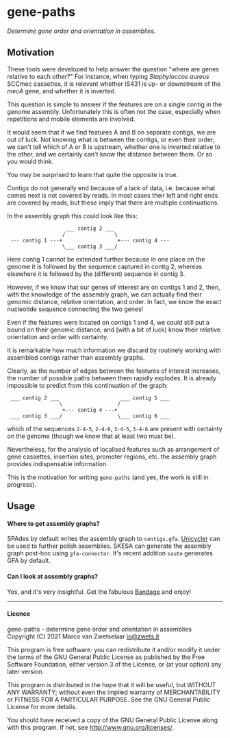 # gene-paths

_Determine gene order and orientation in assemblies._


## Motivation

These tools  were developed to help answer the question "where are genes
relative to each other?"  For instance, when typing _Staphyloccos aureus_
SCCmec cassettes, it is relevant whether IS431 is up- or downstream of the
_mecA_ gene, and whether it is inverted.

This question is simple to answer if the features are on a single contig in
the genome assembly.  Unfortunately this is often not the case, especially
when repetitions and mobile elements are involved.

It would seem that if we find features A and B on separate contigs, we are
out of luck.  Not knowing what is between the contigs, or even their order,
we can't tell which of A or B is upstream, whether one is inverted relative
to the other, and we certainly can't know the distance between them.  Or so
you would think.

You may be surprised to learn that quite the opposite is true.

Contigs do not generally end because of a lack of data, i.e. because what
comes next is not covered by reads.  In most cases their left and right ends
are covered by reads, but these imply that there are multiple continuations.

In the assembly graph this could look like this:

                       ___ contig 2 ___                
                      /                \                
     --- contig 1 ---+                  +--- contig 4 ---
                      \___ contig 3 ___/

Here contig 1 cannot be extended further because in one place on the genome
it is followed by the sequence captured in contig 2, whereas elsewhere it is
followed by the (different) sequence in contig 3.

However, if we know that our genes of interest are on contigs 1 and 2, then,
with the knowledge of the assembly graph, we can actually find their genomic
distance, relative orientation, and order.  In fact, we know the exact
nucleotide sequence connecting the two genes!

Even if the features were located on contigs 1 and 4, we could still put a
bound on their genomic distance, and (with a bit of luck) know their relative
orientation and order with certainty.

It is remarkable how much information we discard by routinely working with
assembled contigs rather than assembly graphs.

Clearly, as the number of edges between the features of interest increases,
the number of possible paths between them rapidly explodes.  It is already
impossible to predict from this continuation of the graph:

     ___ contig 2 ___                    ___ contig 5 ___
                     \                  /
                      +--- contig 4 ---+
     ___ contig 3 ___/                  \___ contig 6 ___

which of the sequences `2-4-5`, `2-4-6`, `3-4-5`, `3-4-6` are present with
certainty on the genome (though we know that at least two must be).

Nevertheless, for the analysis of localised features such as arrangement of
gene cassettes, insertion sites, promoter regions, etc. the assembly graph
provides indispensable information.

This is the motivation for writing `gene-paths` (and yes, the work is still
in progress).


## Usage

#### Where to get assembly graphs?

SPAdes by default writes the assembly graph to  `contigs.gfa`.
[Unicycler](https://github.com/rrwick/Unicycler) can be used to further
polish assemblies.  SKESA can generate the assembly graph post-hoc using
`gfa-connector`.  It's recent addition `saute` generates GFA by default.

#### Can I look at assembly graphs?

Yes, and it's very insightful.  Get the fabulous
[Bandage](https://github.com/rrwick/Bandage) and enjoy!


---
#### Licence

gene-paths - determine gene order and orientation in assemblies  
Copyright (C) 2021  Marco van Zwetselaar <io@zwets.it>

This program is free software: you can redistribute it and/or modify
it under the terms of the GNU General Public License as published by
the Free Software Foundation, either version 3 of the License, or
(at your option) any later version.

This program is distributed in the hope that it will be useful,
but WITHOUT ANY WARRANTY; without even the implied warranty of
MERCHANTABILITY or FITNESS FOR A PARTICULAR PURPOSE.  See the
GNU General Public License for more details.

You should have received a copy of the GNU General Public License
along with this program.  If not, see <http://www.gnu.org/licenses/>.

